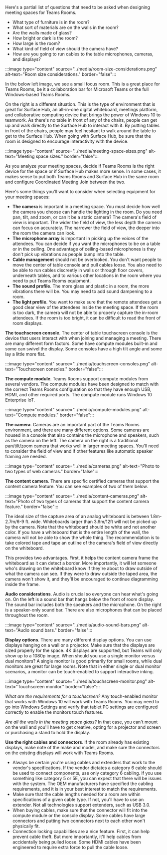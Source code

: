 Here's a partial list of questions that need to be asked when designing meeting spaces for Teams Rooms.

- What type of furniture is in the room?
- What sort of materials are on the walls in the room?
- Are the walls made of glass?
- How bright or dark is the room?  
- How large is the room?
- What kind of field of view should the camera have?
- How are you going to run cables to the table microphones, cameras, and displays?

:::image type="content" source="../media/room-size-considerations.png" alt-text="Room size considerations." border="false":::

In the below left image, we see a small focus room. This is a great place for Teams Rooms, be it a collaboration bar for Microsoft Teams or the full Windows-based Teams Rooms.

On the right is a different situation. This is the type of environment that is great for Surface Hub, an all-in-one digital whiteboard, meetings platform, and collaborative computing device that brings the power of Windows 10 to teamwork. As there's no table in front of any of the chairs, people can get up and walk directly to the Surface Hub to interact with it. By putting tables in front of the chairs, people may feel hesitant to walk around the table to get to the Surface Hub. When going with Surface Hub, be sure that the room is designed to encourage interactivity with the device.

:::image type="content" source="../media/meeting-space-sizes.png" alt-text="Meeting space sizes." border="false":::

As you analyze your meeting spaces, decide if Teams Rooms is the right device for the space or if Surface Hub makes more sense. In some cases, it makes sense to put both Teams Rooms and Surface Hub in the same room and configure Coordinated Meeting Join between the two.

Here's some  things you'll want to consider when selecting equipment for your meeting spaces:

- **The camera** is important in a meeting space. You must decide how well the camera you choose can handle the lighting in the room.  Do you need pan, tilt, and zoom, or can it be a static camera? The camera's field of view is important. The wider the field of view, the less depth the camera can focus on accurately.  The narrower the field of view, the deeper into the room the camera can look.
- **The microphone array** is important in picking up the voices of the attendees. You can decide if you want the microphones to be on a table or in the ceiling. One advantage of ceiling-based microphones is they don't pick up vibrations as people bump into the table.
- **Cable management** should not be overlooked. You don't want people to move the center of table console and pull cables loose. You also need to be able to run cables discreetly in walls or through floor covers, underneath tables, and to various other locations in the room where you need to put Teams Rooms equipment.
- **The sound profile**. The more glass and plastic in a room, the more vibrations there will be. You may need to add sound dampening to a room.
- **The light profile**. You want to make sure that the remote attendees get a good clear view of the attendees inside the meeting space. If the room is too dark, the camera will not be able to properly capture the in-room attendees. If the room is too bright, it can be difficult to read the front of room displays.

**The touchscreen console**. The center of table touchscreen console is the device that users interact with when joining and managing a meeting. There are many different form factors. Some have compute modules built-in and some can swivel the display. Some consoles have a high tilt angle and some lay a little more flat.

:::image type="content" source="../media/touchscreen-consoles.png" alt-text="Touchscreen consoles." border="false":::

**The compute module**. Teams Rooms support compute modules from several vendors. The compute modules have been designed to match with the correct Teams Rooms configuration so that they have enough USB, HDMI, and other required ports. The compute module runs Windows 10 Enterprise IoT.

:::image type="content" source="../media/compute-modules.png" alt-text="Compute modules." border="false":::

**The camera**. Cameras are an important part of the Teams Rooms environment, and there are many different options. Some cameras are housed in a console that also contains the microphone and speakers, such as the camera on the left. The camera on the right is a traditional pan/tilt/zoom camera that works well in larger meeting spaces.
You'll need to consider the field of view and if other features like automatic speaker framing are needed.

:::image type="content" source="../media/cameras.png" alt-text="Photo to two types of web cameras." border="false":::

**The content camera**. There are specific certified cameras that support the content camera feature. You can see examples of two of them below.

:::image type="content" source="../media/content-cameras.png" alt-text="Photo of two types of cameras that support the content camera feature." border="false":::

The ideal size of the capture area of an analog whiteboard is between 1.8m-2.7m/6-9 ft. wide. Whiteboards larger than 3.6m/12ft will not be picked up by the camera. Note that the whiteboard should be white and not another color. If you have a whiteboard that is the entire length of the wall, the camera will not be able to show the whole thing. The recommendation is to take colored tape and tape an outline of the camera's field of view directly on the whiteboard.

This provides two advantages. First, it helps the content camera frame the whiteboard as it can detect a border. More importantly, it will let someone who's drawing on the whiteboard know if they're about to draw outside of what the camera can see. If they were to draw outside the taped area, the camera won't show it, and they'll be encouraged to continue diagramming inside the frame.

**Audio considerations**. Audio is crucial so everyone can hear what's going on. On the left is a sound bar that hangs below the front of room display. The sound bar includes both the speakers and the microphone. On the right is a speaker-only sound bar. There are also microphones that can be placed throughout the room.

:::image type="content" source="../media/audio-sound-bars.png" alt-text="Audio sound bars." border="false":::

**Display options**. There are many different display options. You can use displays hanging on a wall or a projector. Make sure that the displays are sized properly for the space. 4K displays are supported, but Teams will only show up to a 1080p image.
When should you use a single monitor versus dual monitors? A single monitor is good primarily for small rooms, while dual monitors are great for large rooms. Note that in either single or dual monitor scenarios, a monitor can be touch-enabled to support interactive inking.

:::image type="content" source="../media/touchscreen-monitor.png" alt-text="Touchscreen monitor." border="false":::

*What are the requirements for a touchscreen?* Any touch-enabled monitor that works with Windows 10 will work with Teams Rooms. You may need to go into Windows Settings and verify that tablet PC settings are configured correctly to enable the monitors touch features.

*Are all the walls in the meeting space glass?* In that case, you can't mount on the wall and you'll have to get creative, opting for a projector and screen or purchasing a stand to hold the display.

**Use the right cables and connectors**. If the room already has existing displays, make note of the make and model, and make sure the connectors on the existing displays will work with Teams Rooms.

- Always be certain you're using cables and extenders that work to the vendor's specifications. If the vendor dictates a category 6 cable should be used to connect components, use only category 6 cabling. If you use something like category 5 or 5E, you can expect that there will be issues with the system. The OEM manufacturers have specified the cabling requirements, and it is in your best interest to match the requirements.
- Make sure that the cable lengths needed for a room are within specifications of a given cable type. If not, you'll have to use an extender. Not all technologies support extenders, such as USB 3.0.
- When buying cables, make sure that the connector will fit into the compute module or the console display. Some cables have large connectors and putting two connectors next to each other won't physically fit.
- Connection locking capabilities are a nice feature. First, it can help prevent cable theft. But more importantly, it'll help cables from accidentally being pulled loose. Some HDMI cables have been engineered to require extra force to pull the cable loose.
